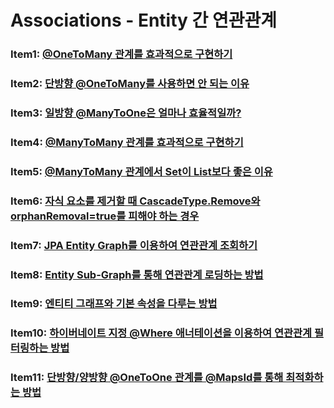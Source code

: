 # Associations - Entity 간 연관관계

### Item1: [@OneToMany 관계를 효과적으로 구현하기](./item1.md)

### Item2: [단방향 @OneToMany를 사용하면 안 되는 이유](./item2.md)

### Item3: [일방향 @ManyToOne은 얼마나 효율적일까?](./item3.md)

### Item4: [@ManyToMany 관계를 효과적으로 구현하기](./item4.md)

### Item5: [@ManyToMany 관계에서 Set이 List보다 좋은 이유](./item5.md)

### Item6: [자식 요소를 제거할 때 CascadeType.Remove와 orphanRemoval=true를 피해야 하는 경우](./item6.md)

### Item7: [JPA Entity Graph를 이용하여 연관관계 조회하기](./item7.md)

### Item8: [Entity Sub-Graph를 통해 연관관계 로딩하는 방법](./item8.md)

### Item9: [엔티티 그래프와 기본 속성을 다루는 방법](./item9.md)

### Item10: [하이버네이트 지정 @Where 애너테이션을 이용하여 연관관계 필터링하는 방법](./item10.md)

### Item11: [단방향/양방향 @OneToOne 관계를 @MapsId를 통해 최적화하는 방법](./item11.md)
